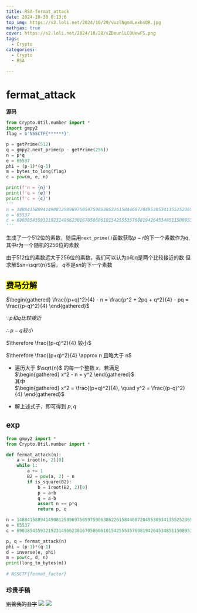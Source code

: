 ```yaml
---
title: RSA-fermat_attack
date: 2024-10-30 0:13:6
top_img: https://s2.loli.net/2024/10/29/vuzlNgm4LexbsQR.jpg
mathjax: true
cover: https://s2.loli.net/2024/10/28/sZDounlLCOUewFS.png
tags:
  - Crypto
categories:
  - Crypto
  - RSA

---
```


# fermat_attack
**源码**
```python
from Crypto.Util.number import *
import gmpy2
flag = b'NSSCTF{******}'

p = getPrime(512)
q = gmpy2.next_prime(p - getPrime(256))
n = p*q
e = 65537
phi = (p-1)*(q-1)
m = bytes_to_long(flag)
c = pow(m, e, n)

print(f'n = {n}')
print(f'e = {e}')
print(f'c = {c}')
'''
n = 148841588941490812589697505975986386226158446072049530534135525236572105309550985274214825612079495930267744452266230141871521931612761645600600201983605957650711248808703757693378777706453580124982526368706977258199152469200838211055230241296139605912607613807871432800586045262879581100319519318390454452117
e = 65537
c = 69038543593219231496623016705860610154255535760819426453485115089535439537440188692852514795648297200067103841434646958466720891016026061658602312900242658759575613625726750416539176437174502082858413122020981274672260498423684555063381678387696096811975800995242962853092582362805345713900308205654744774932
'''
```
生成了一个512位的素数，随后用```next_prime()```函数获取$p-r$的下一个素数作为q,其中r为一个随机的256位的素数

由于512位的素数远大于256位的素数，我们可以认为p和q是两个比较接近的数
但求解$sn=\sqrt{n}$后， $q$不是$sn$的下一个素数

## <mark>**费马分解**</mark>

$\begin{gathered}
\frac{(p+q)^2}{4} - n = \frac{p^2 + 2pq + q^2}{4} - pq = \frac{(p-q)^2}{4}
\end{gathered}$

$\because p和q比较接近$  

$\therefore p - q 较小$  

$\therefore \frac{(p-q)^2}{4} 较小$ 

$\therefore \frac{(p+q)^2}{4} \approx n 且略大于 n$

+ 遍历大于 $\sqrt{n}$ 的每一个整数 $x$，若满足  
  $\begin{gathered}
  x^2 - n = y^2
  \end{gathered}$  
  其中  
  $\begin{gathered}
  x^2 = \frac{(p+q)^2}{4}, \quad y^2 = \frac{(p-q)^2}{4}
  \end{gathered}$

+ 解上述式子，即可得到 $p, q$



## exp
```python
from gmpy2 import *
from Crypto.Util.number import *

def fermat_attack(n):
    a = iroot(n, 2)[0]
    while 1:
        a += 1
        B2 = pow(a, 2) - n
        if is_square(B2):
            b = iroot(B2, 2)[0]
            p = a+b
            q = a-b
            assert n == p*q
            return p, q

n = 148841588941490812589697505975986386226158446072049530534135525236572105309550985274214825612079495930267744452266230141871521931612761645600600201983605957650711248808703757693378777706453580124982526368706977258199152469200838211055230241296139605912607613807871432800586045262879581100319519318390454452117
e = 65537
c = 69038543593219231496623016705860610154255535760819426453485115089535439537440188692852514795648297200067103841434646958466720891016026061658602312900242658759575613625726750416539176437174502082858413122020981274672260498423684555063381678387696096811975800995242962853092582362805345713900308205654744774932

p, q = fermat_attack(n)
phi = (p-1)*(q-1)
d = inverse(e, phi)
m = pow(c, d, n)
print(long_to_bytes(m))
        
# NSSCTF{fermat_factor}
```

### 珍贵手稿  
~~别管我的丑字~~
![](https://s2.loli.net/2024/10/30/c7CqrhWEJYB8DOA.jpg)
![](https://s2.loli.net/2024/10/30/zhp7C18PHekfbnj.jpg)



